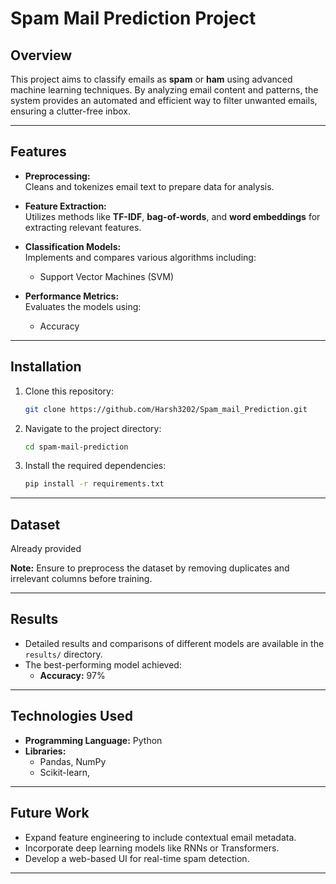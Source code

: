 # Spam Mail Prediction Project

## Overview

This project aims to classify emails as **spam** or **ham** using advanced machine learning techniques. By analyzing email content and patterns, the system provides an automated and efficient way to filter unwanted emails, ensuring a clutter-free inbox.

---

## Features

- **Preprocessing:**  
  Cleans and tokenizes email text to prepare data for analysis.
  
- **Feature Extraction:**  
  Utilizes methods like **TF-IDF**, **bag-of-words**, and **word embeddings** for extracting relevant features.

- **Classification Models:**  
  Implements and compares various algorithms including:
  - Support Vector Machines (SVM)
  
- **Performance Metrics:**  
  Evaluates the models using:
  - Accuracy

---

## Installation

1. Clone this repository:
   ```bash
   git clone https://github.com/Harsh3202/Spam_mail_Prediction.git
   ```
2. Navigate to the project directory:
   ```bash
   cd spam-mail-prediction
   ```
3. Install the required dependencies:
   ```bash
   pip install -r requirements.txt
   ```

---

## Dataset

Already provided

**Note:** Ensure to preprocess the dataset by removing duplicates and irrelevant columns before training.

---


## Results

- Detailed results and comparisons of different models are available in the `results/` directory.
- The best-performing model achieved:
  - **Accuracy:** 97%
---


## Technologies Used

- **Programming Language:** Python
- **Libraries:** 
  - Pandas, NumPy
  - Scikit-learn, 


---

## Future Work

- Expand feature engineering to include contextual email metadata.
- Incorporate deep learning models like RNNs or Transformers.
- Develop a web-based UI for real-time spam detection.

---
